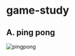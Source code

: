 # game-study

## A. ping pong
![pingpong](https://github.com/user-attachments/assets/49f61984-cc47-4475-a20d-c22664ecb9be)
